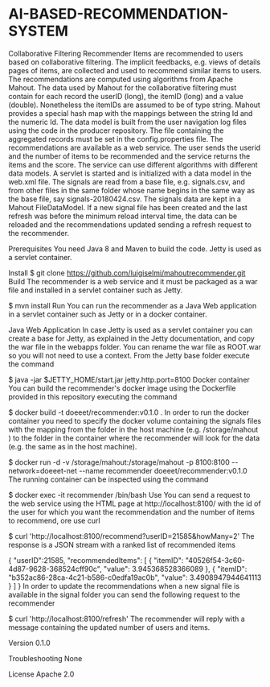 # AI-BASED-RECOMMENDATION-SYSTEM
Collaborative Filtering Recommender
Items are recommended to users based on collaborative filtering. The implicit feedbacks, e.g. views of details pages of items, are collected and used to recommend similar items to users. The recommendations are computed using algorithms from Apache Mahout. The data used by Mahout for the collaborative filtering must contain for each record the userID (long), the itemID (long) and a value (double). Nonetheless the itemIDs are assumed to be of type string. Mahout provides a special hash map with the mappings between the string Id and the numeric Id. The data model is built from the user navigation log files using the code in the producer repository. The file containing the aggregated records must be set in the config.properties file. The recommendations are available as a web service. The user sends the userid and the number of items to be recommended and the service returns the items and the score. The service can use different algorithms with different data models. A servlet is started and is initialized with a data model in the web.xml file. The signals are read from a base file, e.g. signals.csv, and from other files in the same folder whose name begins in the same way as the base file, say signals-20180424.csv. The signals data are kept in a Mahout FileDataModel. If a new signal file has been created and the last refresh was before the minimum reload interval time, the data can be reloaded and the recommendations updated sending a refresh request to the recommender.

Prerequisites
You need Java 8 and Maven to build the code. Jetty is used as a servlet container.

Install
$ git clone https://github.com/luigiselmi/mahoutrecommender.git
Build
The recommender is a web service and it must be packaged as a war file and installed in a servlet container such as Jetty.

$ mvn install
Run
You can run the recommender as a Java Web application in a servlet container such as Jetty or in a docker container.

Java Web Application
In case Jetty is used as a servlet container you can create a base for Jetty, as explained in the Jetty documentation, and copy the war file in the webapps folder. You can rename the war file as ROOT.war so you will not need to use a context. From the Jetty base folder execute the command

$ java -jar $JETTY_HOME/start.jar jetty.http.port=8100
Docker container
You can build the recommender's docker image using the Dockerfile provided in this repository executing the command

$ docker build -t doeeet/recommender:v0.1.0 .
In order to run the docker container you need to specify the docker volume containing the signals files with the mapping from the folder in the host machine (e.g. /storage/mahout ) to the folder in the container where the recommender will look for the data (e.g. the same as in the host machine).

$ docker run -d -v /storage/mahout:/storage/mahout -p 8100:8100 --network=doeeet-net --name recommender doeeet/recommender:v0.1.0
The running container can be inspected using the command

$ docker exec -it recommender /bin/bash
Use
You can send a request to the web service using the HTML page at http://localhost:8100/ with the id of the user for which you want the recommendation and the number of items to recommend, ore use curl

$ curl 'http://localhost:8100/recommend?userID=21585&howMany=2'
The response is a JSON stream with a ranked list of recommended items

{
 "userID":21585,
 "recommendedItems": [
      {
        "itemID": "40526f54-3c60-4d87-9628-368524cff90c",
        "value": 3.945368528366089
      },
      {
        "itemID": "b352ac86-28ca-4c21-b586-c0edfa19ac0b",
        "value": 3.4908947944641113
      }
  ]
}
In order to update the recommendations when a new signal file is available in the signal folder you can send the following request to the recommender

$ curl 'http://localhost:8100/refresh'
The recommender will reply with a message containing the updated number of users and items.

Version
0.1.0

Troubleshooting
None

License
Apache 2.0
